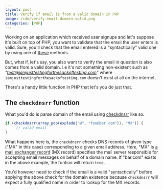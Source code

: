 ```yaml
---
layout: post
title: Verify if email is from a valid domain in PHP
image: /cdn/verify-email-domain-valid.png
categories: [PHP]
---
```


Working on an application which received user signups and let's suppose it's built on top of PHP, you want to validate that the email the user enters is valid. Sure, you'll check that the email entered is a "syntactically" valid one by using one of [these](https://www.php.net/manual/en/filter.examples.validation.php) methods.

But, what if, let's say, you also want to verify the email in question is also comes from a valid domain. i.e it's not something non-existent such as _"test@iamjusttestingforthesackoftesting.com"_ where `iamjusttestingforthesackoftesting.com` doesn't exist at all on the internet.

There's a handy little function in PHP that let's you do just that.

## The `checkdnsrr` function

What you'd do is parse domain of the email using [checkdnsrr](https://www.php.net/manual/en/function.checkdnsrr.php) like so.

```php
if (checkdnsrr(array_pop(explode("@", "foo@bar.com")), "MX")) {
     // valid email    
}
```

What happens here is, the `checkdnsrr` checks DNS records of given type ("MX" in this case) corresponding to a given email address. Here, "MX" is [a mail exchanger record](https://en.wikipedia.org/wiki/MX_record) (MX record) specifies the mail server responsible for accepting email messages on behalf of a domain name. If "bar.com" exists in the above example, the funtion will return `true`. 

You'd however need to check if the email is a valid "syntactically" before applying the above check for the domain existence because `checkdnsrr` will expect a fully qualified name in order to lookup for the MX records.